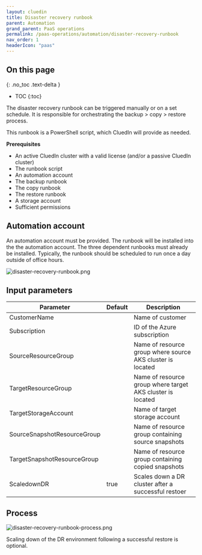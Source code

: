 ```yaml
---
layout: cluedin
title: Disaster recovery runbook
parent: Automation
grand_parent: PaaS operations
permalink: /paas-operations/automation/disaster-recovery-runbook
nav_order: 1
headerIcon: "paas"
---
```

## On this page
{: .no_toc .text-delta }
- TOC
{:toc}

The disaster recovery runbook can be triggered manually or on a set schedule. It is responsible for orchestrating the backup > copy > restore process.

This runbook is a PowerShell script, which CluedIn will provide as needed.

**Prerequisites**

- An active CluedIn cluster with a valid license (and/or a passive CluedIn cluster)
- The runbook script
- An automation account
- The backup runbook
- The copy runbook
- The restore runbook
- A storage account
- Sufficient permissions

## Automation account

An automation account must be provided. The runbook will be installed into the the automation account. The three dependent runbooks must already be installed. Typically, the runbook should be scheduled to run once a day outside of office hours.

![disaster-recovery-runbook.png](../../assets/images/paas-operations/disaster-recovery-runbook.png)

## Input parameters

| Parameter | Default | Description |
|--|--|--|
| CustomerName | <required> | Name of customer |
| Subscription | <required> | ID of the Azure subscription |
| SourceResourceGroup | <required> | Name of resource group where source AKS cluster is located |
| TargetResourceGroup | <required> | Name of resource group where target AKS cluster is located |
| TargetStorageAccount | <required> | Name of target storage account |
| SourceSnapshotResourceGroup | <required> | Name of resource group containing source snapshots |
| TargetSnapshotResourceGroup | <required> | Name of resource group containing copied snapshots |
| ScaledownDR | true | Scales down a DR cluster after a successful restoer |

## Process

![disaster-recovery-runbook-process.png](../../assets/images/paas-operations/disaster-recovery-runbook-process.png)

Scaling down of the DR environment following a successful restore is optional.